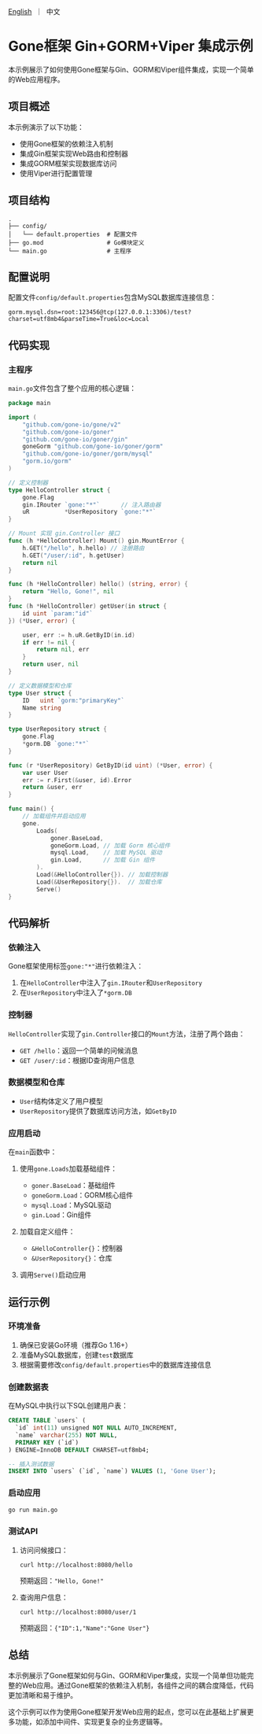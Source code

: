[//]: # (simple web demo， 使用 gin, gorm, viper, mysql)
<p>
    <a href="README.md">English</a>&nbsp ｜&nbsp 中文
</p>

# Gone框架 Gin+GORM+Viper 集成示例

本示例展示了如何使用Gone框架与Gin、GORM和Viper组件集成，实现一个简单的Web应用程序。

## 项目概述

本示例演示了以下功能：

- 使用Gone框架的依赖注入机制
- 集成Gin框架实现Web路由和控制器
- 集成GORM框架实现数据库访问
- 使用Viper进行配置管理

## 项目结构

```
.
├── config/
│   └── default.properties  # 配置文件
├── go.mod                  # Go模块定义
└── main.go                 # 主程序
```

## 配置说明

配置文件`config/default.properties`包含MySQL数据库连接信息：

```properties
gorm.mysql.dsn=root:123456@tcp(127.0.0.1:3306)/test?charset=utf8mb4&parseTime=True&loc=Local
```

## 代码实现

### 主程序

`main.go`文件包含了整个应用的核心逻辑：

```go
package main

import (
	"github.com/gone-io/gone/v2"
	"github.com/gone-io/goner"
	"github.com/gone-io/goner/gin"
	goneGorm "github.com/gone-io/goner/gorm"
	"github.com/gone-io/goner/gorm/mysql"
	"gorm.io/gorm"
)

// 定义控制器
type HelloController struct {
	gone.Flag
	gin.IRouter `gone:"*"`      // 注入路由器
	uR          *UserRepository `gone:"*"`
}

// Mount 实现 gin.Controller 接口
func (h *HelloController) Mount() gin.MountError {
	h.GET("/hello", h.hello) // 注册路由
	h.GET("/user/:id", h.getUser)
	return nil
}

func (h *HelloController) hello() (string, error) {
	return "Hello, Gone!", nil
}
func (h *HelloController) getUser(in struct {
	id uint `param:"id"`
}) (*User, error) {

	user, err := h.uR.GetByID(in.id)
	if err != nil {
		return nil, err
	}
	return user, nil
}

// 定义数据模型和仓库
type User struct {
	ID   uint `gorm:"primaryKey"`
	Name string
}

type UserRepository struct {
	gone.Flag
	*gorm.DB `gone:"*"`
}

func (r *UserRepository) GetByID(id uint) (*User, error) {
	var user User
	err := r.First(&user, id).Error
	return &user, err
}

func main() {
	// 加载组件并启动应用
	gone.
		Loads(
			goner.BaseLoad,
			goneGorm.Load, // 加载 Gorm 核心组件
			mysql.Load,    // 加载 MySQL 驱动
			gin.Load,      // 加载 Gin 组件
		).
		Load(&HelloController{}). // 加载控制器
		Load(&UserRepository{}).  // 加载仓库
		Serve()
}
```

## 代码解析

### 依赖注入

Gone框架使用标签`gone:"*"`进行依赖注入：

1. 在`HelloController`中注入了`gin.IRouter`和`UserRepository`
2. 在`UserRepository`中注入了`*gorm.DB`

### 控制器

`HelloController`实现了`gin.Controller`接口的`Mount`方法，注册了两个路由：

- `GET /hello`：返回一个简单的问候消息
- `GET /user/:id`：根据ID查询用户信息

### 数据模型和仓库

- `User`结构体定义了用户模型
- `UserRepository`提供了数据库访问方法，如`GetByID`

### 应用启动

在`main`函数中：

1. 使用`gone.Loads`加载基础组件：
   - `goner.BaseLoad`：基础组件
   - `goneGorm.Load`：GORM核心组件
   - `mysql.Load`：MySQL驱动
   - `gin.Load`：Gin组件

2. 加载自定义组件：
   - `&HelloController{}`：控制器
   - `&UserRepository{}`：仓库

3. 调用`Serve()`启动应用

## 运行示例

### 环境准备

1. 确保已安装Go环境（推荐Go 1.16+）
2. 准备MySQL数据库，创建`test`数据库
3. 根据需要修改`config/default.properties`中的数据库连接信息

### 创建数据表

在MySQL中执行以下SQL创建用户表：

```sql
CREATE TABLE `users` (
  `id` int(11) unsigned NOT NULL AUTO_INCREMENT,
  `name` varchar(255) NOT NULL,
  PRIMARY KEY (`id`)
) ENGINE=InnoDB DEFAULT CHARSET=utf8mb4;

-- 插入测试数据
INSERT INTO `users` (`id`, `name`) VALUES (1, 'Gone User');
```

### 启动应用

```bash
go run main.go
```

### 测试API

1. 访问问候接口：
   ```
   curl http://localhost:8080/hello
   ```
   预期返回：`"Hello, Gone!"`

2. 查询用户信息：
   ```
   curl http://localhost:8080/user/1
   ```
   预期返回：`{"ID":1,"Name":"Gone User"}`

## 总结

本示例展示了Gone框架如何与Gin、GORM和Viper集成，实现一个简单但功能完整的Web应用。通过Gone框架的依赖注入机制，各组件之间的耦合度降低，代码更加清晰和易于维护。

这个示例可以作为使用Gone框架开发Web应用的起点，您可以在此基础上扩展更多功能，如添加中间件、实现更复杂的业务逻辑等。